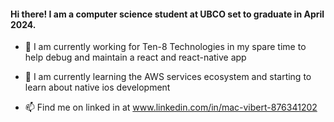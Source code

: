 
#### Hi there! I am a computer science student at UBCO set to graduate in April 2024. 

- 🔭 I am currently working for Ten-8 Technologies in my spare time to help debug and maintain a react and react-native app 

- 🌱 I am currently learning the AWS services ecosystem and starting to learn about native ios development

- 📫 Find me on linked in at www.linkedin.com/in/mac-vibert-876341202

